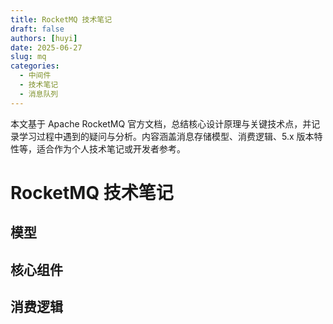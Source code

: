 ```yaml
---
title: RocketMQ 技术笔记
draft: false
authors: [huyi]
date: 2025-06-27
slug: mq
categories:
  - 中间件
  - 技术笔记
  - 消息队列
---
```


本文基于 Apache RocketMQ 官方文档，总结核心设计原理与关键技术点，并记录学习过程中遇到的疑问与分析。内容涵盖消息存储模型、消费逻辑、5.x 版本特性等，适合作为个人技术笔记或开发者参考。<!-- more -->

# RocketMQ 技术笔记

## 模型



## 核心组件



## 消费逻辑
